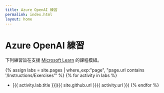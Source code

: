 ```yaml
---
title: Azure OpenAI 練習
permalink: index.html
layout: home
---
```


# Azure OpenAI 練習

下列練習旨在支援 [Microsoft Learn](https://learn.microsoft.com/training/browse/?terms=OpenAI) 的課程模組。


{% assign labs = site.pages | where_exp:"page", "page.url contains '/Instructions/Exercises'" %} {% for activity in labs  %}
- [{{ activity.lab.title }}]({{ site.github.url }}{{ activity.url }}) {% endfor %}

